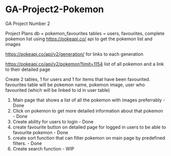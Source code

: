 # GA-Project2-Pokemon
GA Project Number 2

Project Plans
db = pokemon_favourites
tables = users, favourites, complete pokemon list
using https://pokeapi.co/ api to get the pokemon list and images

https://pokeapi.co/api/v2/generation/ for links to each generation

https://pokeapi.co/api/v2/pokemon?limit=1154 list of all pokemon and a link to their detailed page

Create 2 tables, 1 for users and 1 for items that have been favourited.
favourites table will be pokemon name, pokemon image, user who favourited (which will be linked to id in user table)



1. Main page that shows a list of all the pokemon with images preferrably - Done
2. Click on pokemon to get more detailed information about that pokemon - Done
3. Create ability for users to login - Done
4. create favourite button on detailed page for logged in users to be able to favourite pokemon - Done
5. create sort function that can filter pokemon on main page by predefined filters. - Done
6. Create search function - WIP